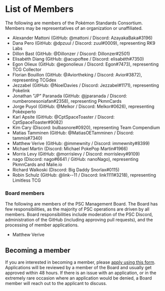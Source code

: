 # List of Members

The following are members of the Pok&eacute;mon Standards Consortium. Members
may be representatives of an organization or unaffiliated.

- Alexander Mattoni (GitHub: @mattoni / Discord: AzayakaBaka#3196)
- Dana Pero (GitHub: @dpzuul / Discord: zuul#0009), representing RK9 Labs
- Dillon Bast (GitHub: @Dillonzer / Discord: Dillonzer#2501)
- Elisabéth Diang (GitHub: @acupoftee / Discord: elisabéth#7350)
- Egon Olieux (GitHub: @egonolieux / Discord: Egon#7473), representing TCG
  Collector
- Florian Bouillon (GitHub: @Aviortheking / Discord: Avior#3872), representing
  TCGdex
- Jezzabel (GitHub: @NoelDavies / Discord: Jezzabel#1171), representing Pokelink
- Jonathan "JP" Paranada (GitHub: @jparanada / Discord: numberonesoniafan#2358),
  representing PkmnCards
- Jorge Puyol (GitHub: @Melkor / Discord: Melkor#0626), representing
  Pok&eacute;xperto
- Karl Apsite (GitHub: @CptSpaceToaster / Discord: CptSpaceToaster#9082)
- Kim Cary (Discord: bulbasnore#0920), representing Team Compendium
- Matias Tamminen (GitHub: @MatiasOETamminen / Discord: tammis#7340)
- Matthew Verive (GitHub: @immewnity / Discord: immewnity#8399)
- Michael Martin (Discord: Michael PokePop Martin#1966)
- Morris Levy (GitHub: @morrislevy / Discord: morrislevy#9109)
- nago (Discord: nago#6641 / GitHub: nanoNago), representing PkmnCards and
  Malie.io
- Richard Walkoski (Discord: Big Daddy Snorlax#0115)
- Robin Schulz (GitHub: @link--11 / Discord: link1111#3218), representing
  Limitless TCG

### Board members

The following are members of the PSC Management Board. The Board has few
responsibilities, as the majority of PSC operations are driven by all members.
Board responsibilities include moderation of the PSC Discord, administration of
the GitHub (including approving pull requests), and the processing of member
applications.

- Matthew Verive

## Becoming a member

If you are interested in becoming a member, please
[apply using this form](https://t.ly/zjC_). Applications will be reviewed by a
member of the Board and usually get approved within 48 hours. If there is an
issue with an application, or in the extremely rare occasion where an
application would be denied, a Board member will reach out to the applicant to
discuss.
